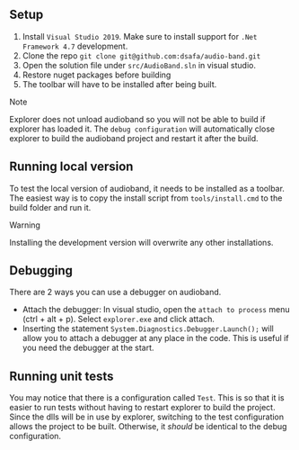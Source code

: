## Setup
1. Install `Visual Studio 2019`. Make sure to install support for `.Net Framework 4.7` development.
2. Clone the repo `git clone git@github.com:dsafa/audio-band.git`
3. Open the solution file under `src/AudioBand.sln` in visual studio.
4. Restore nuget packages before building
5. The toolbar will have to be installed after being built.

> [!NOTE]
> Explorer does not unload audioband so you will not be able to build if explorer has loaded it. The `debug configuration` will automatically close explorer to build the audioband project and restart it after the build.

## Running local version
To test the local version of audioband, it needs to be installed as a toolbar. The easiest way is to copy the install script from `tools/install.cmd` to the build folder and run it.

> [!WARNING]
> Installing the development version will overwrite any other installations.

## Debugging
There are 2 ways you can use a debugger on audioband.
- Attach the debugger: In visual studio, open the `attach to process` menu (ctrl + alt + p). Select `explorer.exe` and click attach.
- Inserting the statement `System.Diagnostics.Debugger.Launch();` will allow you to attach a debugger at any place in the code. This is useful if you need the debugger at the start.

## Running unit tests
You may notice that there is a configuration called `Test`. This is so that it is easier to run tests without having to restart explorer to build the project. Since the dlls will be in use by explorer, switching to the test configuration allows the project to be built. Otherwise, it _should_ be identical to the debug configuration.